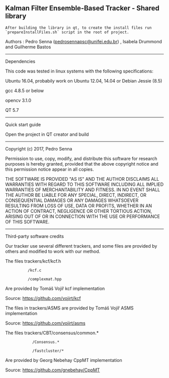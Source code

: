 ## Kalman Filter Ensemble-Based Tracker - Shared library

```
After building the library in qt, to create the install files run `prepareInstallFiles.sh` script in the root of project.
```

Authors : Pedro Senna (pedrosennapsc@unifei.edu.br) , Isabela Drummond and Guilherme Bastos

_________________
Dependencies 

This code was tested in linux systems with the following specifications:

Ubuntu 16.04, probabily work on Ubuntu 12.04, 14.04 or Debian Jessie (8.5)

gcc 4.8.5 or below

opencv 3.1.0

QT 5.7

_________________
Quick start guide

Open the project in QT creator and build

_________________

Copyright (c) 2017, Pedro Senna

Permission to use, copy, modify, and distribute this software for research purposes is hereby granted, provided that the above copyright notice and this permission notice appear in all copies.

THE SOFTWARE IS PROVIDED "AS IS" AND THE AUTHOR DISCLAIMS ALL WARRANTIES WITH REGARD TO THIS SOFTWARE INCLUDING ALL IMPLIED WARRANTIES OF MERCHANTABILITY AND FITNESS. IN NO EVENT SHALL THE AUTHOR BE LIABLE FOR ANY SPECIAL, DIRECT, INDIRECT, OR CONSEQUENTIAL DAMAGES OR ANY DAMAGES WHATSOEVER RESULTING FROM LOSS OF USE, DATA OR PROFITS, WHETHER IN AN ACTION OF CONTRACT, NEGLIGENCE OR OTHER TORTIOUS ACTION, ARISING OUT OF OR IN CONNECTION WITH THE USE OR PERFORMANCE OF THIS SOFTWARE.

__________________
Third-party software credits

Our tracker use several different trackers, and some files are provided by others and modified to work with our method.


The files trackers/kcf/kcf.h

		      /kcf.c

		      /complexmat.hpp

Are provided by Tomáš Vojíř kcf implementation

Source: https://github.com/vojirt/kcf


The files in trackers/ASMS are provided by Tomáš Vojíř ASMS implementation

Source: https://github.com/vojirt/asms


The files trackers/CBT/consensus/common.*

				/Consensus.*

				/fastcluster/*

Are provided by Georg Nebehay CppMT implementation

Source: https://github.com/gnebehay/CppMT 
